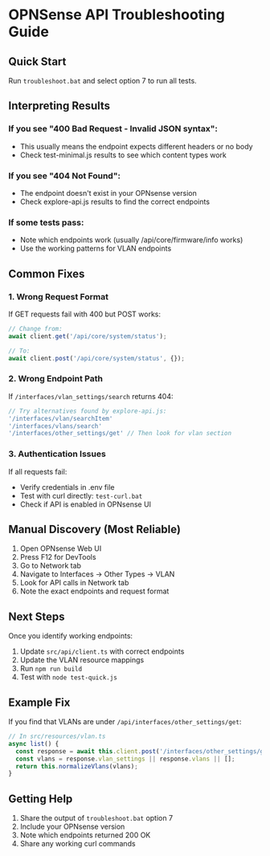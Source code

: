 # OPNSense API Troubleshooting Guide

## Quick Start
Run `troubleshoot.bat` and select option 7 to run all tests.

## Interpreting Results

### If you see "400 Bad Request - Invalid JSON syntax":
- This usually means the endpoint expects different headers or no body
- Check test-minimal.js results to see which content types work

### If you see "404 Not Found":
- The endpoint doesn't exist in your OPNsense version
- Check explore-api.js results to find the correct endpoints

### If some tests pass:
- Note which endpoints work (usually /api/core/firmware/info works)
- Use the working patterns for VLAN endpoints

## Common Fixes

### 1. Wrong Request Format
If GET requests fail with 400 but POST works:
```javascript
// Change from:
await client.get('/api/core/system/status');

// To:
await client.post('/api/core/system/status', {});
```

### 2. Wrong Endpoint Path
If `/interfaces/vlan_settings/search` returns 404:
```javascript
// Try alternatives found by explore-api.js:
'/interfaces/vlan/searchItem'
'/interfaces/vlans/search'
'/interfaces/other_settings/get' // Then look for vlan section
```

### 3. Authentication Issues
If all requests fail:
- Verify credentials in .env file
- Test with curl directly: `test-curl.bat`
- Check if API is enabled in OPNsense UI

## Manual Discovery (Most Reliable)

1. Open OPNsense Web UI
2. Press F12 for DevTools
3. Go to Network tab
4. Navigate to Interfaces → Other Types → VLAN
5. Look for API calls in Network tab
6. Note the exact endpoints and request format

## Next Steps

Once you identify working endpoints:

1. Update `src/api/client.ts` with correct endpoints
2. Update the VLAN resource mappings
3. Run `npm run build`
4. Test with `node test-quick.js`

## Example Fix

If you find that VLANs are under `/api/interfaces/other_settings/get`:

```javascript
// In src/resources/vlan.ts
async list() {
  const response = await this.client.post('/interfaces/other_settings/get', {});
  const vlans = response.vlan_settings || response.vlans || [];
  return this.normalizeVlans(vlans);
}
```

## Getting Help

1. Share the output of `troubleshoot.bat` option 7
2. Include your OPNsense version
3. Note which endpoints returned 200 OK
4. Share any working curl commands
